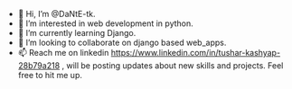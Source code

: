 - 👋 Hi, I’m @DaNtE-tk.
- 👀 I’m interested in web development in python.
- 🌱 I’m currently learning Django.
- 💞️ I’m looking to collaborate on django based web_apps.
- 📫 Reach me on linkedin https://www.linkedin.com/in/tushar-kashyap-28b79a218 , will be posting updates about new skills and projects. Feel free to hit me up.

<!---
DaNtE-tk/DaNtE-tk is a ✨ special ✨ repository because its `README.md` (this file) appears on your GitHub profile.
You can click the Preview link to take a look at your changes.
--->
